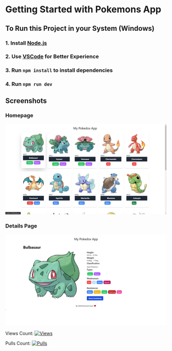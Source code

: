 
# Getting Started with Pokemons App

## To Run this Project in your System (Windows)

### 1. Install [Node.js](https://nodejs.org/en/download)

### 2. Use [VSCode](https://code.visualstudio.com/download) for Better Experience

### 3. Run `npm install` to install dependencies

### 4. Run `npm run dev`

## Screenshots

### Homepage

![Example Image](./screenshots/homepage.png "This is an example image")

### Details Page

![Example Image](./screenshots/detailed-page.png "This is an example image")

Views Count: [![Views](https://views.whatilearened.today/views/github/mohammedazam55/Pokemons-App.svg)](https://views.whatilearened.today/views/github/mohammedazam55/Pokemons-App)

Pulls Count: [![Pulls](https://img.shields.io/github/issues-pr/mohammedazam55/Pokemons-App)](https://img.shields.io/github/issues-pr/mohammedazam55/Pokemons-App)
